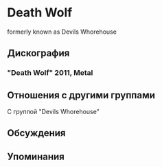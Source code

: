 # Death Wolf

formerly known as Devils Whorehouse

## Дискография

### "Death Wolf" 2011, Metal




## Отношения с другими группами

C группой "Devils Whorehouse" 

## Обсуждения


## Упоминания

